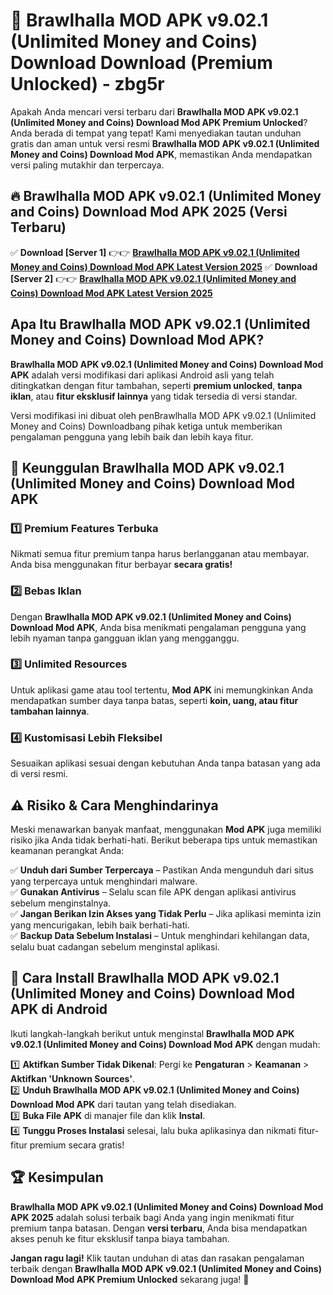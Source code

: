# 🎯 Brawlhalla MOD APK v9.02.1 (Unlimited Money and Coins) Download  Download (Premium Unlocked) -  zbg5r

Apakah Anda mencari versi terbaru dari **Brawlhalla MOD APK v9.02.1 (Unlimited Money and Coins) Download Mod APK Premium Unlocked**? Anda berada di tempat yang tepat! Kami menyediakan tautan unduhan gratis dan aman untuk versi resmi **Brawlhalla MOD APK v9.02.1 (Unlimited Money and Coins) Download Mod APK**, memastikan Anda mendapatkan versi paling mutakhir dan terpercaya.

## 🔥 Brawlhalla MOD APK v9.02.1 (Unlimited Money and Coins) Download Mod APK 2025 (Versi Terbaru)

✅ **Download [Server 1]** 👉👉 [**Brawlhalla MOD APK v9.02.1 (Unlimited Money and Coins) Download Mod APK Latest Version 2025**](https://momento.my/?title=Brawlhalla_MOD_APK_v9.02.1_(Unlimited_Money_and_Coins)_Download)  
✅ **Download [Server 2]** 👉👉 [**Brawlhalla MOD APK v9.02.1 (Unlimited Money and Coins) Download Mod APK Latest Version 2025**](https://momento.my/?title=Brawlhalla_MOD_APK_v9.02.1_(Unlimited_Money_and_Coins)_Download)  

## Apa Itu Brawlhalla MOD APK v9.02.1 (Unlimited Money and Coins) Download Mod APK?

**Brawlhalla MOD APK v9.02.1 (Unlimited Money and Coins) Download Mod APK** adalah versi modifikasi dari aplikasi Android asli yang telah ditingkatkan dengan fitur tambahan, seperti **premium unlocked**, **tanpa iklan**, atau **fitur eksklusif lainnya** yang tidak tersedia di versi standar.

Versi modifikasi ini dibuat oleh penBrawlhalla MOD APK v9.02.1 (Unlimited Money and Coins) Downloadbang pihak ketiga untuk memberikan pengalaman pengguna yang lebih baik dan lebih kaya fitur.

## 🎯 Keunggulan Brawlhalla MOD APK v9.02.1 (Unlimited Money and Coins) Download Mod APK

### 1️⃣ Premium Features Terbuka
Nikmati semua fitur premium tanpa harus berlangganan atau membayar. Anda bisa menggunakan fitur berbayar **secara gratis!**

### 2️⃣ Bebas Iklan
Dengan **Brawlhalla MOD APK v9.02.1 (Unlimited Money and Coins) Download Mod APK**, Anda bisa menikmati pengalaman pengguna yang lebih nyaman tanpa gangguan iklan yang mengganggu.

### 3️⃣ Unlimited Resources
Untuk aplikasi game atau tool tertentu, **Mod APK** ini memungkinkan Anda mendapatkan sumber daya tanpa batas, seperti **koin, uang, atau fitur tambahan lainnya**.

### 4️⃣ Kustomisasi Lebih Fleksibel
Sesuaikan aplikasi sesuai dengan kebutuhan Anda tanpa batasan yang ada di versi resmi.

## ⚠️ Risiko & Cara Menghindarinya

Meski menawarkan banyak manfaat, menggunakan **Mod APK** juga memiliki risiko jika Anda tidak berhati-hati. Berikut beberapa tips untuk memastikan keamanan perangkat Anda:

✅ **Unduh dari Sumber Terpercaya** – Pastikan Anda mengunduh dari situs yang terpercaya untuk menghindari malware.  
✅ **Gunakan Antivirus** – Selalu scan file APK dengan aplikasi antivirus sebelum menginstalnya.  
✅ **Jangan Berikan Izin Akses yang Tidak Perlu** – Jika aplikasi meminta izin yang mencurigakan, lebih baik berhati-hati.  
✅ **Backup Data Sebelum Instalasi** – Untuk menghindari kehilangan data, selalu buat cadangan sebelum menginstal aplikasi.

## 📌 Cara Install Brawlhalla MOD APK v9.02.1 (Unlimited Money and Coins) Download Mod APK di Android

Ikuti langkah-langkah berikut untuk menginstal **Brawlhalla MOD APK v9.02.1 (Unlimited Money and Coins) Download Mod APK** dengan mudah:

1️⃣ **Aktifkan Sumber Tidak Dikenal**: Pergi ke **Pengaturan** > **Keamanan** > **Aktifkan 'Unknown Sources'**.  
2️⃣ **Unduh Brawlhalla MOD APK v9.02.1 (Unlimited Money and Coins) Download Mod APK** dari tautan yang telah disediakan.  
3️⃣ **Buka File APK** di manajer file dan klik **Instal**.  
4️⃣ **Tunggu Proses Instalasi** selesai, lalu buka aplikasinya dan nikmati fitur-fitur premium secara gratis!

## 🏆 Kesimpulan

**Brawlhalla MOD APK v9.02.1 (Unlimited Money and Coins) Download Mod APK 2025** adalah solusi terbaik bagi Anda yang ingin menikmati fitur premium tanpa batasan. Dengan **versi terbaru**, Anda bisa mendapatkan akses penuh ke fitur eksklusif tanpa biaya tambahan.

**Jangan ragu lagi!** Klik tautan unduhan di atas dan rasakan pengalaman terbaik dengan **Brawlhalla MOD APK v9.02.1 (Unlimited Money and Coins) Download Mod APK Premium Unlocked** sekarang juga! 🚀
